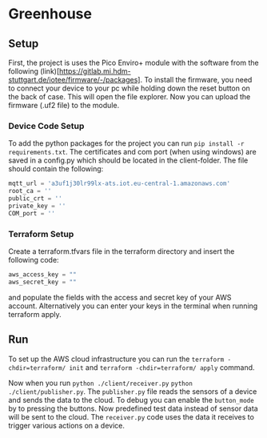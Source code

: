 # Greenhouse

## Setup
First, the project is uses the Pico Enviro+ module with the software from the following (link)[https://gitlab.mi.hdm-stuttgart.de/iotee/firmware/-/packages].
To install the firmware, you need to connect your device to your pc while holding down the reset button on the back of case. This will open the file explorer. Now you can upload the firmware (.uf2 file) to the module.

### Device Code Setup
To add the python packages for the project you can run `pip install -r requirements.txt`.
The certificates and com port (when using windows) are saved in a config.py which should be located in the client-folder.
The file should contain the following:

```python 
mqtt_url = 'a3uf1j30lr99lx-ats.iot.eu-central-1.amazonaws.com'
root_ca = ''
public_crt = ''
private_key = ''
COM_port = ''
```

### Terraform Setup
Create a terraform.tfvars file in the terraform directory and insert the following code:
```terraform    
aws_access_key = ""
aws_secret_key = ""
```
and populate the fields with the access and secret key of your AWS account.
Alternatively you can enter your keys in the terminal when running terraform apply.

## Run
To set up the AWS cloud infrastructure you can run the `terraform -chdir=terraform/ init` and `terraform -chdir=terraform/ apply` command.

Now when you run `python ./client/receiver.py` `python ./client/publisher.py`.
The `publisher.py` file reads the sensors of a device and sends the data to the cloud. To debug you can enable the `button_mode` by to pressing the buttons. Now predefined test data instead of sensor data will be sent to the cloud.
The `receiver.py` code uses the data it receives to trigger various actions on a device.